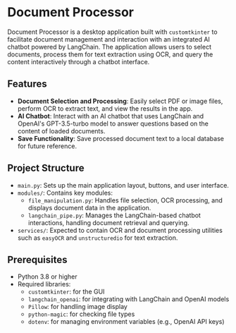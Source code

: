 # Document Processor

Document Processor is a desktop application built with `customtkinter` to facilitate document management and interaction with an integrated AI chatbot powered by LangChain. The application allows users to select documents, process them for text extraction using OCR, and query the content interactively through a chatbot interface.


## Features

- **Document Selection and Processing**: Easily select PDF or image files, perform OCR to extract text, and view the results in the app.
- **AI Chatbot**: Interact with an AI chatbot that uses LangChain and OpenAI's GPT-3.5-turbo model to answer questions based on the content of loaded documents.
- **Save Functionality**: Save processed document text to a local database for future reference.


## Project Structure

- `main.py`: Sets up the main application layout, buttons, and user interface.
- `modules/`: Contains key modules:
  - `file_manipulation.py`: Handles file selection, OCR processing, and displays document data in the application.
  - `langchain_pipe.py`: Manages the LangChain-based chatbot interactions, handling document retrieval and querying.
- `services/`: Expected to contain OCR and document processing utilities such as `easyOCR` and `unstructuredio` for text extraction.

## Prerequisites

- Python 3.8 or higher
- Required libraries:
  - `customtkinter`: for the GUI
  - `langchain_openai`: for integrating with LangChain and OpenAI models
  - `Pillow`: for handling image display
  - `python-magic`: for checking file types
  - `dotenv`: for managing environment variables (e.g., OpenAI API keys)
